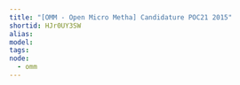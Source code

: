 ```yaml
---
title: "[OMM - Open Micro Metha] Candidature POC21 2015"
shortid: HJr0UY3SW
alias:
model:
tags:
node:
  - omm
---
```

